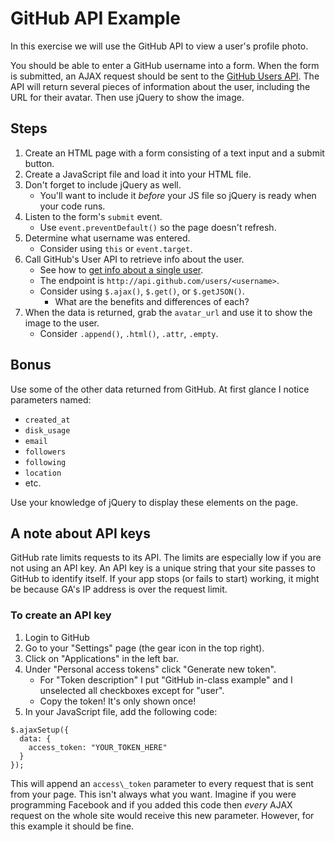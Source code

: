 GitHub API Example
==================

In this exercise we will use the GitHub API to view a user's profile
photo.

You should be able to enter a GitHub username into a form. When the
form is submitted, an AJAX request should be sent to the
[GitHub Users API](https://developer.github.com/v3/users/). The API
will return several pieces of information about the user, including
the URL for their avatar. Then use jQuery to show the image.

Steps
-----

1. Create an HTML page with a form consisting of a text input and a
submit button.
2. Create a JavaScript file and load it into your HTML file.
3. Don't forget to include jQuery as well.
    * You'll want to include it _before_ your JS file so jQuery is
      ready when your code runs.
4. Listen to the form's `submit` event.
    * Use `event.preventDefault()` so the page doesn't refresh.
5. Determine what username was entered.
    * Consider using `this` or `event.target`.
6. Call GitHub's User API to retrieve info about the user.
    * See how to [get info about a single user](https://developer.github.com/v3/users/#get-a-single-user).
    * The endpoint is `http://api.github.com/users/<username>`.
    * Consider using `$.ajax()`, `$.get()`, or `$.getJSON()`.
        * What are the benefits and differences of each?
7. When the data is returned, grab the `avatar_url` and use it to show
the image to the user.
    * Consider `.append()`, `.html()`, `.attr`, `.empty`.

Bonus
-----

Use some of the other data returned from GitHub. At first glance I
notice parameters named:

- `created_at`
- `disk_usage`
- `email`
- `followers`
- `following`
- `location`
- etc.

Use your knowledge of jQuery to display these elements on the page.

A note about API keys
---------------------

GitHub rate limits requests to its API. The limits are especially low
if you are not using an API key. An API key is a unique string that
your site passes to GitHub to identify itself. If your app stops (or
fails to start) working, it might be because GA's IP address is over
the request limit.

### To create an API key

1. Login to GitHub
2. Go to your "Settings" page (the gear icon in the top right).
3. Click on "Applications" in the left bar.
4. Under "Personal access tokens" click "Generate new token".
    * For "Token description" I put "GitHub in-class example" and I
      unselected all checkboxes except for "user".
    * Copy the token! It's only shown once!
5. In your JavaScript file, add the following code:

```
$.ajaxSetup({
  data: {
    access_token: "YOUR_TOKEN_HERE"
  }
});

```

This will append an `access\_token` parameter to every request that is
sent from your page. This isn't always what you want. Imagine if you
were programming Facebook and if you added this code then _every_ AJAX
request on the whole site would receive this new parameter. However,
for this example it should be fine.
